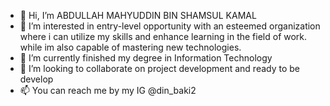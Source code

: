 - 👋 Hi, I’m ABDULLAH MAHYUDDIN BIN SHAMSUL KAMAL
- 👀 I’m interested in entry-level opportunity with an esteemed organization where i can utilize my skills and enhance learning in the field of work. while im also capable of mastering new technologies.
- 🌱 I’m currently finished my degree in Information Technology
- 💞️ I’m looking to collaborate on project development and ready to be develop
- 📫 You can reach me by my IG @din_baki2

<!---
DayLight00/DayLight00 is a ✨ special ✨ repository because its `README.md` (this file) appears on your GitHub profile.
You can click the Preview link to take a look at your changes.
--->
